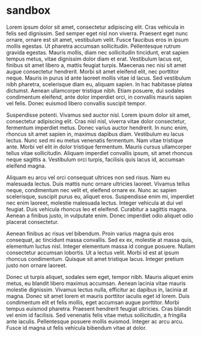 # sandbox

Lorem ipsum dolor sit amet, consectetur adipiscing elit. Cras vehicula in felis sed dignissim. Sed semper eget nisl non viverra. Praesent eget nunc ornare, ornare est sit amet, vestibulum velit. Fusce faucibus eros in ipsum mollis egestas. Ut pharetra accumsan sollicitudin. Pellentesque rutrum gravida egestas. Mauris mollis, diam nec sollicitudin tincidunt, erat sapien tempus metus, vitae dignissim dolor diam et erat. Vestibulum lacus est, finibus sit amet libero a, mattis feugiat turpis. Maecenas nec nisi sit amet augue consectetur hendrerit. Morbi sit amet eleifend elit, nec porttitor neque. Mauris in purus id ante laoreet mollis vitae id lacus. Sed vestibulum nibh pharetra, scelerisque diam eu, aliquam sapien. In hac habitasse platea dictumst. Aenean ullamcorper tristique nibh. Etiam posuere, dui sodales condimentum eleifend, ante dolor imperdiet orci, in convallis mauris sapien vel felis. Donec euismod libero convallis suscipit tempor.

Suspendisse potenti. Vivamus sed auctor nisl. Lorem ipsum dolor sit amet, consectetur adipiscing elit. Cras nisl nisl, viverra vitae dolor consectetur, fermentum imperdiet metus. Donec varius auctor hendrerit. In nunc enim, rhoncus sit amet sapien in, maximus dapibus diam. Vestibulum eu lacus lectus. Nunc sed mi eu metus venenatis fermentum. Nam vitae tristique ante. Morbi vel elit in dolor tristique fermentum. Mauris cursus ullamcorper tellus vitae sollicitudin. Aliquam imperdiet convallis ipsum, sit amet rhoncus neque sagittis a. Vestibulum orci turpis, facilisis quis lacus id, accumsan eleifend magna.

Aliquam eu arcu vel orci consequat ultrices non sed risus. Nam eu malesuada lectus. Duis mattis nunc ornare ultricies laoreet. Vivamus tellus neque, condimentum nec velit et, eleifend ornare ex. Nunc ac sapien scelerisque, suscipit purus eu, aliquet eros. Suspendisse enim mi, imperdiet nec enim laoreet, molestie malesuada lectus. Integer vehicula at dui vel feugiat. Duis vehicula rhoncus leo et eleifend. Curabitur a sagittis magna. Aenean a finibus justo, in vulputate enim. Donec imperdiet odio aliquet odio placerat consectetur.

Aenean finibus ac risus vel bibendum. Proin varius magna quis eros consequat, ac tincidunt massa convallis. Sed ex ex, molestie at massa quis, elementum luctus nisl. Integer elementum massa id congue posuere. Nullam consectetur accumsan lobortis. Ut a lectus velit. Morbi id est at ipsum rhoncus condimentum. Quisque sit amet tristique lacus. Integer pretium justo non ornare laoreet.

Donec ut turpis aliquet, sodales sem eget, tempor nibh. Mauris aliquet enim metus, eu blandit libero maximus accumsan. Aenean lacinia vitae mauris molestie dignissim. Vivamus lectus nulla, efficitur ac dapibus in, lacinia at magna. Donec sit amet lorem et mauris porttitor iaculis eget id lorem. Duis condimentum elit et felis mollis, eget accumsan augue porttitor. Morbi tempus euismod pharetra. Praesent hendrerit feugiat ultricies. Cras blandit vel enim id facilisis. Sed venenatis felis vitae metus sollicitudin, a fringilla ante iaculis. Pellentesque posuere mollis euismod. Integer ac arcu arcu. Fusce id magna ut felis vehicula bibendum vitae at dolor.


